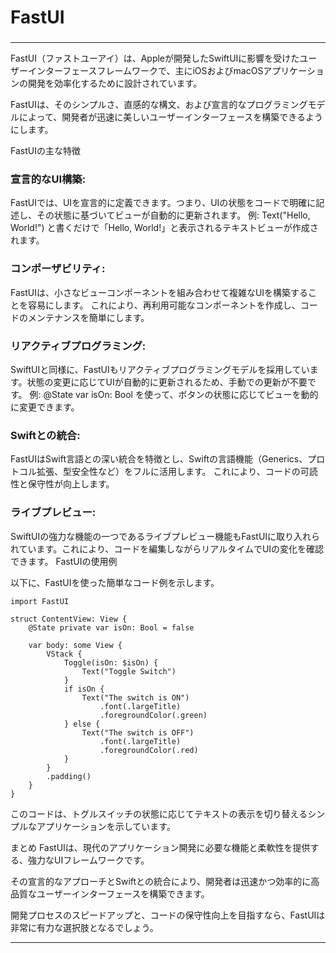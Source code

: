 ###
# FastUI
### 


---

FastUI（ファストユーアイ）は、Appleが開発したSwiftUIに影響を受けたユーザーインターフェースフレームワークで、主にiOSおよびmacOSアプリケーションの開発を効率化するために設計されています。

FastUIは、そのシンプルさ、直感的な構文、および宣言的なプログラミングモデルによって、開発者が迅速に美しいユーザーインターフェースを構築できるようにします。

FastUIの主な特徴

### 宣言的なUI構築:

FastUIでは、UIを宣言的に定義できます。つまり、UIの状態をコードで明確に記述し、その状態に基づいてビューが自動的に更新されます。
例: Text("Hello, World!") と書くだけで「Hello, World!」と表示されるテキストビューが作成されます。
### コンポーザビリティ:

FastUIは、小さなビューコンポーネントを組み合わせて複雑なUIを構築することを容易にします。
これにより、再利用可能なコンポーネントを作成し、コードのメンテナンスを簡単にします。
### リアクティブプログラミング:

SwiftUIと同様に、FastUIもリアクティブプログラミングモデルを採用しています。状態の変更に応じてUIが自動的に更新されるため、手動での更新が不要です。
例: @State var isOn: Bool を使って、ボタンの状態に応じてビューを動的に変更できます。
### Swiftとの統合:

FastUIはSwift言語との深い統合を特徴とし、Swiftの言語機能（Generics、プロトコル拡張、型安全性など）をフルに活用します。
これにより、コードの可読性と保守性が向上します。
### ライブプレビュー:

SwiftUIの強力な機能の一つであるライブプレビュー機能もFastUIに取り入れられています。これにより、コードを編集しながらリアルタイムでUIの変化を確認できます。
FastUIの使用例

以下に、FastUIを使った簡単なコード例を示します。

```
import FastUI

struct ContentView: View {
    @State private var isOn: Bool = false

    var body: some View {
        VStack {
            Toggle(isOn: $isOn) {
                Text("Toggle Switch")
            }
            if isOn {
                Text("The switch is ON")
                    .font(.largeTitle)
                    .foregroundColor(.green)
            } else {
                Text("The switch is OFF")
                    .font(.largeTitle)
                    .foregroundColor(.red)
            }
        }
        .padding()
    }
}
```

このコードは、トグルスイッチの状態に応じてテキストの表示を切り替えるシンプルなアプリケーションを示しています。

まとめ
FastUIは、現代のアプリケーション開発に必要な機能と柔軟性を提供する、強力なUIフレームワークです。

その宣言的なアプローチとSwiftとの統合により、開発者は迅速かつ効率的に高品質なユーザーインターフェースを構築できます。

開発プロセスのスピードアップと、コードの保守性向上を目指すなら、FastUIは非常に有力な選択肢となるでしょう。

---
